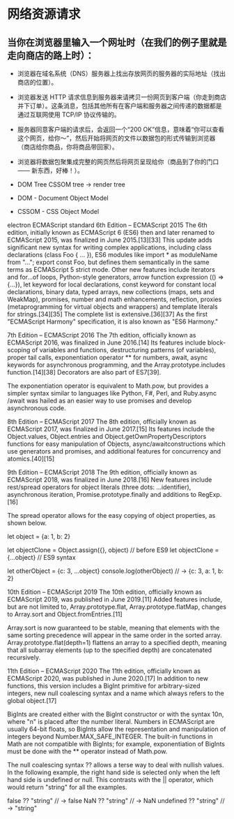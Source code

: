 # 网络资源请求
## 当你在浏览器里输入一个网址时（在我们的例子里就是走向商店的路上时）：

- 浏览器在域名系统（DNS）服务器上找出存放网页的服务器的实际地址（找出商店的位置）。
- 浏览器发送 HTTP 请求信息到服务器来请拷贝一份网页到客户端（你走到商店并下订单）。这条消息，包括其他所有在客户端和服务器之间传递的数据都是通过互联网使用 TCP/IP 协议传输的。
- 服务器同意客户端的请求后，会返回一个“200 OK”信息，意味着“你可以查看这个网页，给你～”，然后开始将网页的文件以数据包的形式传输到浏览器（商店给你商品，你将商品带回家）。
- 浏览器将数据包聚集成完整的网页然后将网页呈现给你（商品到了你的门口 —— 新东西，好棒！）。

- DOM Tree CSSOM tree -> render tree
- DOM - Document Object Model
- CSSOM - CSS Object Model

electron
ECMAScript standard
6th Edition – ECMAScript 2015
The 6th edition, initially known as ECMAScript 6 (ES6) then and later renamed to ECMAScript 2015, was finalized in June 2015.[13][33] This update adds significant new syntax for writing complex applications, including class declarations (class Foo { ... }), ES6 modules like import * as moduleName from "..."; export const Foo, but defines them semantically in the same terms as ECMAScript 5 strict mode. Other new features include iterators and for...of loops, Python-style generators, arrow function expression (() => {...}), let keyword for local declarations, const keyword for constant local declarations, binary data, typed arrays, new collections (maps, sets and WeakMap), promises, number and math enhancements, reflection, proxies (metaprogramming for virtual objects and wrappers) and template literals for strings.[34][35] The complete list is extensive.[36][37] As the first "ECMAScript Harmony" specification, it is also known as "ES6 Harmony."


7th Edition – ECMAScript 2016
The 7th edition, officially known as ECMAScript 2016, was finalized in June 2016.[14] Its features include block-scoping of variables and functions, destructuring patterns (of variables), proper tail calls, exponentiation operator ** for numbers, await, async keywords for asynchronous programming, and the Array.prototype.includes function.[14][38] Decorators are also part of ES7[39].

The exponentiation operator is equivalent to Math.pow, but provides a simpler syntax similar to languages like Python, F#, Perl, and Ruby.async /await was hailed as an easier way to use promises and develop asynchronous code.


8th Edition – ECMAScript 2017
The 8th edition, officially known as ECMAScript 2017, was finalized in June 2017.[15] Its features include the Object.values, Object.entries and Object.getOwnPropertyDescriptors functions for easy manipulation of Objects, async/awaitconstructions which use generators and promises, and additional features for concurrency and atomics.[40][15]


9th Edition – ECMAScript 2018
The 9th edition, officially known as ECMAScript 2018, was finalized in June 2018.[16] New features include rest/spread operators for object literals (three dots: ...identifier), asynchronous iteration, Promise.prototype.finally and additions to RegExp.[16]

The spread operator allows for the easy copying of object properties, as shown below.

let object = {a: 1, b: 2}

let objectClone = Object.assign({}, object) // before ES9
let objectClone = {...object} // ES9 syntax

let otherObject = {c: 3, ...object}
console.log(otherObject) // -> {c: 3, a: 1, b: 2}

10th Edition – ECMAScript 2019
The 10th edition, officially known as ECMAScript 2019, was published in June 2019.[11] Added features include, but are not limited to, Array.prototype.flat, Array.prototype.flatMap, changes to Array.sort and Object.fromEntries.[11]

Array.sort is now guaranteed to be stable, meaning that elements with the same sorting precedence will appear in the same order in the sorted array. Array.prototype.flat(depth=1) flattens an array to a specified depth, meaning that all subarray elements (up to the specified depth) are concatenated recursively.


11th Edition – ECMAScript 2020
The 11th edition, officially known as ECMAScript 2020, was published in June 2020.[17] In addition to new functions, this version includes a BigInt primitive for arbitrary-sized integers, new null coalescing syntax and a name which always refers to the global object.[17]

BigInts are created either with the BigInt constructor or with the syntax 10n, where "n" is placed after the number literal. Numbers in ECMAScript are usually 64-bit floats, so BigInts allow the representation and manipulation of integers beyond Number.MAX_SAFE_INTEGER. The built-in functions in Math are not compatible with BigInts; for example, exponentiation of BigInts must be done with the ** operator instead of Math.pow.

The null coalescing syntax ?? allows a terse way to deal with nullish values. In the following example, the right hand side is selected only when the left hand side is undefined or null. This contrasts with the || operator, which would return "string" for all the examples.

false ?? "string" // -> false
NaN ?? "string" // -> NaN
undefined ?? "string" // -> "string"
